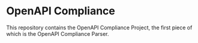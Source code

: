 # OpenAPI Compliance

This repository contains the OpenAPI Compliance Project, the first
piece of which is the OpenAPI Compliance Parser.

